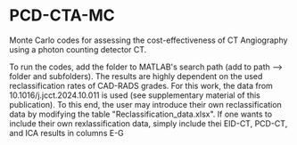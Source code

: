 # PCD-CTA-MC
Monte Carlo codes for assessing the cost-effectiveness of CT Angiography using a photon counting detector CT.

To run the codes, add the folder to MATLAB's search path (add to path --> folder and subfolders). The results are highly dependent on the used reclassification rates of CAD-RADS grades. For this work, the data from 10.1016/j.jcct.2024.10.011 is used (see supplementary material of this publication). To this end, the user may introduce their own reclassification data by modifying the table "Reclassification_data.xlsx". If one wants to include their own rexlassification data, simply include thei EID-CT, PCD-CT, and ICA results in columns E-G
